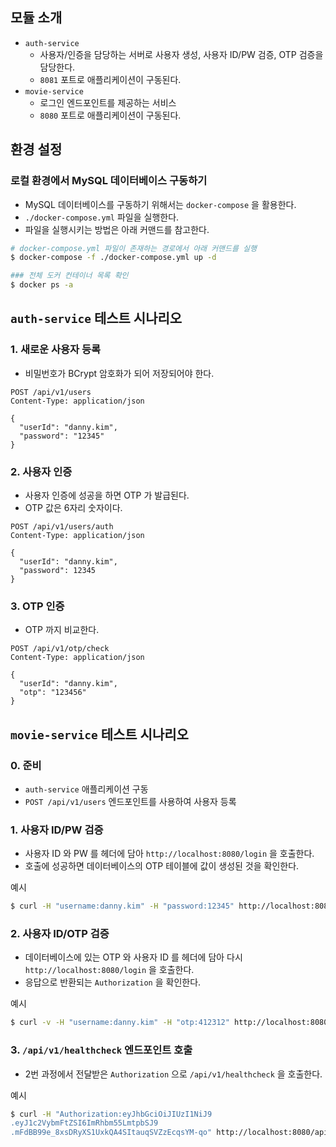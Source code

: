 ## 모듈 소개
- `auth-service`
    - 사용자/인증을 담당하는 서버로 사용자 생성, 사용자 ID/PW 검증, OTP 검증을 담당한다.
    - `8081` 포트로 애플리케이션이 구동된다.
- `movie-service`
    - 로그인 엔드포인트를 제공하는 서비스
    - `8080` 포트로 애플리케이션이 구동된다.

## 환경 설정

### 로컬 환경에서 MySQL 데이터베이스 구동하기

- MySQL 데이터베이스를 구동하기 위해서는 `docker-compose` 을 활용한다.
- `./docker-compose.yml` 파일을 실행한다.
- 파일을 실행시키는 방법은 아래 커맨드를 참고한다.

```bash
# docker-compose.yml 파일이 존재하는 경로에서 아래 커맨드를 실행
$ docker-compose -f ./docker-compose.yml up -d

### 전체 도커 컨테이너 목록 확인
$ docker ps -a
```

## `auth-service` 테스트 시나리오

### 1. 새로운 사용자 등록

- 비밀번호가 BCrypt 암호화가 되어 저장되어야 한다.

```http request
POST /api/v1/users
Content-Type: application/json

{
  "userId": "danny.kim",
  "password": "12345"
}
```

### 2. 사용자 인증

- 사용자 인증에 성공을 하면 OTP 가 발급된다.
- OTP 값은 6자리 숫자이다.

```http request
POST /api/v1/users/auth
Content-Type: application/json

{
  "userId": "danny.kim",
  "password": 12345
}
```

### 3. OTP 인증

- OTP 까지 비교한다.

```http request
POST /api/v1/otp/check
Content-Type: application/json

{
  "userId": "danny.kim",
  "otp": "123456"
}
```

## `movie-service` 테스트 시나리오

### 0. 준비

- `auth-service` 애플리케이션 구동
- `POST /api/v1/users` 엔드포인트를 사용하여 사용자 등록

### 1. 사용자 ID/PW 검증

- 사용자 ID 와 PW 를 헤더에 담아 `http://localhost:8080/login` 을 호출한다.
- 호출에 성공하면 데이터베이스의 OTP 테이블에 값이 생성된 것을 확인한다.

예시

```bash
$ curl -H "username:danny.kim" -H "password:12345" http://localhost:8080/login
```

### 2. 사용자 ID/OTP 검증

- 데이터베이스에 있는 OTP 와 사용자 ID 를 헤더에 담아 다시 `http://localhost:8080/login` 을 호출한다.
- 응답으로 반환되는 `Authorization` 을 확인한다.

예시

```bash
$ curl -v -H "username:danny.kim" -H "otp:412312" http://localhost:8080/login
```

### 3. `/api/v1/healthcheck` 엔드포인트 호출

- 2번 과정에서 전달받은 `Authorization` 으로 `/api/v1/healthcheck` 을 호출한다.

예시
```bash
$ curl -H "Authorization:eyJhbGciOiJIUzI1NiJ9
.eyJ1c2VybmFtZSI6ImRhbm55LmtpbSJ9
.mFdBB99e_8xsDRyXS1UxkQA4SItauqSVZzEcqsYM-qo" http://localhost:8080/api/v1/healthcheck
```